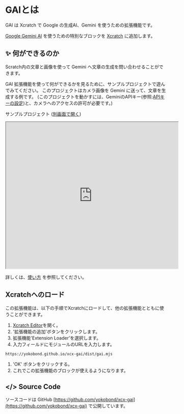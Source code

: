 # GAIとは

GAI は Xcratch で Google の生成AI、Gemini を使うための拡張機能です。

[Google Gemini AI](https://deepmind.google/technologies/gemini/#introduction) を使うための特別なブロックを [Xcratch](https://xcratch.github.io/) に追加します。


## ✨ 何ができるのか

Scratch内の文章と画像を使って Gemini へ文章の生成を問い合わせることができます。

GAI 拡張機能を使って何ができるかを見るために、サンプルプロジェクトで遊んでみてください。
このプロジェクトはカメラ画像を Gemini に送って、文章を生成する例です。
(このプロジェクトを動かすには、GeminiのAPIキー(参照:[APIキーの設定](how-to-use?id=apiキーの設定))と、カメラへのアクセスの許可が必要です。)

サンプルプロジェクト
([別画面で開く](https://xcratch.github.io/editor#https://yokobond.github.io/xcx-gai/projects/example-ja.sb3))

<iframe src="https://xcratch.github.io/editor/player#https://yokobond.github.io/xcx-gai/projects/example-ja.sb3" width="540px" height="460px" allow="camera"></iframe>

詳しくは、[使い方](how-to-use) を参照してください。


## Xcratchへのロード

この拡張機能は、以下の手順でXcratchにロードして、他の拡張機能とともに使うことができます。

1. [Xcratch Editor](https://xcratch.github.io/editor)を開く。
2. '拡張機能の追加'ボタンをクリックします。
3. 拡張機能'Extension Loader'を選択します。
4. 入力フィールドにモジュールのURLを入力します。
```
https://yokobond.github.io/xcx-gai/dist/gai.mjs
```
1. 'OK' ボタンをクリックする。
2. これでこの拡張機能のブロックが使えるようになります。


## </> Source Code

ソースコードは GitHub [https://github.com/yokobond/xcx-gai](https://github.com/yokobond/xcx-gai) で公開しています。
